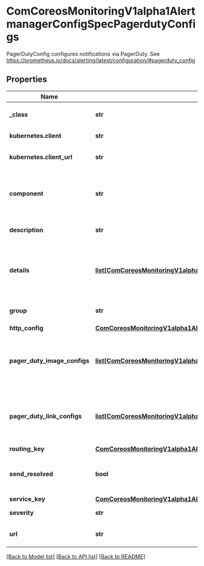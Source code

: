 # ComCoreosMonitoringV1alpha1AlertmanagerConfigSpecPagerdutyConfigs

PagerDutyConfig configures notifications via PagerDuty. See https://prometheus.io/docs/alerting/latest/configuration/#pagerduty_config
## Properties
Name | Type | Description | Notes
------------ | ------------- | ------------- | -------------
**_class** | **str** | The class/type of the event. | [optional] 
**kubernetes.client** | **str** | Client identification. | [optional] 
**kubernetes.client_url** | **str** | Backlink to the sender of notification. | [optional] 
**component** | **str** | The part or component of the affected system that is broken. | [optional] 
**description** | **str** | Description of the incident. | [optional] 
**details** | [**list[ComCoreosMonitoringV1alpha1AlertmanagerConfigSpecHeaders]**](ComCoreosMonitoringV1alpha1AlertmanagerConfigSpecHeaders.md) | Arbitrary key/value pairs that provide further detail about the incident. | [optional] 
**group** | **str** | A cluster or grouping of sources. | [optional] 
**http_config** | [**ComCoreosMonitoringV1alpha1AlertmanagerConfigSpecHttpConfig**](ComCoreosMonitoringV1alpha1AlertmanagerConfigSpecHttpConfig.md) |  | [optional] 
**pager_duty_image_configs** | [**list[ComCoreosMonitoringV1alpha1AlertmanagerConfigSpecPagerDutyImageConfigs]**](ComCoreosMonitoringV1alpha1AlertmanagerConfigSpecPagerDutyImageConfigs.md) | A list of image details to attach that provide further detail about an incident. | [optional] 
**pager_duty_link_configs** | [**list[ComCoreosMonitoringV1alpha1AlertmanagerConfigSpecPagerDutyLinkConfigs]**](ComCoreosMonitoringV1alpha1AlertmanagerConfigSpecPagerDutyLinkConfigs.md) | A list of link details to attach that provide further detail about an incident. | [optional] 
**routing_key** | [**ComCoreosMonitoringV1alpha1AlertmanagerConfigSpecRoutingKey**](ComCoreosMonitoringV1alpha1AlertmanagerConfigSpecRoutingKey.md) |  | [optional] 
**send_resolved** | **bool** | Whether or not to notify about resolved alerts. | [optional] 
**service_key** | [**ComCoreosMonitoringV1alpha1AlertmanagerConfigSpecServiceKey**](ComCoreosMonitoringV1alpha1AlertmanagerConfigSpecServiceKey.md) |  | [optional] 
**severity** | **str** | Severity of the incident. | [optional] 
**url** | **str** | The URL to send requests to. | [optional] 

[[Back to Model list]](../README.md#documentation-for-models) [[Back to API list]](../README.md#documentation-for-api-endpoints) [[Back to README]](../README.md)


